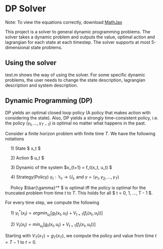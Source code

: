 # DP Solver
Note: To view the equations correctly, download [MathJax](https://chrome.google.com/webstore/detail/mathjax-plugin-for-github/ioemnmodlmafdkllaclgeombjnmnbima?hl=en)

This project is a solver to general dynamic programming problems. The solver takes a dynamic problem and outputs the value, optimal action and lagrangian for each state at each timestep. The solver supports at most 5-dimensional state problems. 

## Using the solver
test.m shows the way of using the solver. For some specific dynamic problems, the user needs to change the state description, lagrangian description and system description.

## Dynamic Programming (DP)
DP yields an optimal closed loop policy (A policy that makes action with considering the state). Also, DP yields a strongly time-consistent policy, i.e. the policy $(\gamma_t, ..., \gamma_{T-1})$ is optimal no matter what happens in the past.

Consider a finite horizon problem with finite time $T$. We have the following notations

&emsp; 1) State $ x_t $

&emsp; 2) Action $ u_t $

&emsp; 3) Dynamic of the system $x_{t+1} = f_t(x_t, u_t) $

&emsp; 4) Strategy(Policy) $\gamma_t : \mathbb{X}_t \to U_t$, and $\gamma = (\gamma_1, \gamma_2, ..., \gamma_T)$

&emsp; Policy $\bar{\gamma}^* $ is optimal iff the policy is optimal for the truncated problem from time $t$ to $T$. This holds for all $ t = 0, 1, ..., T - 1 $.

For every time step, we compute the following

&emsp; 1) $\gamma_t^* (x_t) = argmin_{u_t}[g_t(x_t, u_t) + V_{t+1}(f_t(x_t, u_t))]$

&emsp; 2) $V_t(x_t) = min_{u_t}[g_t(x_t, u_t) + V_{t+1}(f_t(x_t, u_t))]$

Starting with $V_T(x_T) = g_T(x_T)$, we compute the policy and value from time $t=T-1$ to $t=0$.
